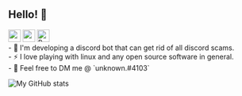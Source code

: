 ## Hello! 👋 <br/>
<p><a href="https://www.twitter.com/unknownthedev"><img src="https://img.shields.io/badge/twitter-%231DA1F2.svg?&style=for-the-badge&logo=twitter&logoColor=white" height=25></a> <a href="https://medium.com/@unknownthedev"><img src="https://img.shields.io/badge/medium-%2312100E.svg?&style=for-the-badge&logo=medium&logoColor=white" height=25></a>
  <a href="https://www.buymeacoffee.com/unknownthedev" target="_blank" rel="noreferrer nofollow">
      <img src="https://cdn.buymeacoffee.com/buttons/default-red.png" alt="Buy Me A Coffee" height="25">
    </a>
<br/>
- 🔭 I'm developing a discord bot that can get rid of all discord scams. <br/>
- ⚡ I love playing with linux and any open source software in general. <br/>
- 💬 Feel free to DM me @ `unknown.#4103` <br/>
    
![My GitHub stats](https://github-readme-stats.vercel.app/api?username=unknownfromdiscord&show_icons=true&theme=dark)
